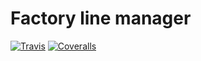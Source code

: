 # Factory line manager
  [![Travis][build-badge]][build]
  [![Coveralls][coveralls-badge]][coveralls]


  [build-badge]: https://img.shields.io/travis/nik27090/testCI/master.png?style=flat-square
  [build]: https://travis-ci.org/nik27090/testCI

  [coveralls-badge]: https://img.shields.io/coveralls/nik27090/testCI/master.png?style=flat-square
  [coveralls]: https://coveralls.io/github/nik27090/testCI